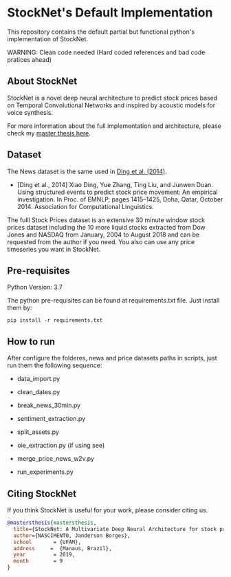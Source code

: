 # StockNet's Default Implementation

This repository contains the default partial but functional python's implementation of StockNet.

WARNING: Clean code needed (Hard coded references and bad code pratices ahead)

## About StockNet

StockNet is a novel deep neural architecture to predict stock prices based on Temporal Convolutional Networks and inspired by acoustic models for voice synthesis. 

For more information about the full implementation and architecture, please check my [master thesis here](https://tede.ufam.edu.br/bitstream/tede/7409/6/Disserta%C3%A7%C3%A3o_JandersonNascimento_PPGI.pdf).

## Dataset

The News dataset is the same used in [Ding et al. (2014)](http://emnlp2014.org/papers/pdf/EMNLP2014148.pdf).

- [Ding et al., 2014] Xiao Ding, Yue Zhang, Ting Liu, and Junwen Duan. Using structured events to predict stock price movement: An empirical investigation. In Proc. of EMNLP, pages 1415–1425, Doha, Qatar, October 2014. Association for Computational Linguistics.

The fulll Stock Prices dataset is an extensive 30 minute window stock prices dataset including the 10 more liquid stocks extracted from Dow Jones and NASDAQ from January, 2004 to August 2018 and can be requested from the author if you need. You also can use any price timeseries you want in StockNet.

## Pre-requisites

Python Version: 3.7 

The python pre-requisites can be found at requirements.txt file. Just install them by:

```pip install -r requirements.txt```

## How to run

After configure the folderes, news and price datasets paths in scripts, just run them the following sequence:

- data_import.py
- clean_dates.py
- break_news_30min.py
- sentiment_extraction.py
- split_assets.py
- oie_extraction.py (if using see)
- merge_price_news_w2v.py

- run_experiments.py

## Citing StockNet

If you think StockNet is useful for your work, please consider citing us.
```BibTeX
@mastersthesis{mastersthesis,
  title={StockNet: A Multivariate Deep Neural Architecture for stock prices prediction},
  author={NASCIMENTO, Janderson Borges},
  school       = {UFAM},
  address     =  {Manaus, Brazil},  
  year         = 2019,  
  month        = 9
}
```
